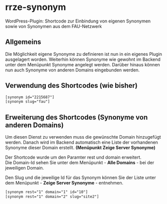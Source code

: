 # rrze-synonym
WordPress-Plugin: Shortcode zur Einbindung von eigenen Synonymen sowie von Synonymen aus dem FAU-Netzwerk 

## Allgemeins

Die Möglichkeit eigene Synonyme zu definieren ist nun in ein eigenes Plugin ausgelagert worden.
Weiterhin können Synonyme wie gewohnt im Backend unter dem Menüpunkt Synonyme angelegt werden.
Darüber hinaus können nun auch Synonyme von anderen Domains eingebunden werden.

## Verwendung des Shortcodes (wie bisher)

```html
[synonym id="2215687"]
[synonym slug="fau"]
```

## Erweiterung des Shortcodes (Synonyme von anderen Domains)

Um diesen Dienst zu verwenden muss die gewünschte Domain hinzugefügt werden.
Danach wird im Backend automatisch eine Liste der vorhandenen Synonyme dieser Domain erstellt. __(Menüpunkt Zeige Server Synonyme)__

Der Shortcode wurde um den Paramter rest und domain erweitert.<br/>
Die Domain-Id sehen Sie unter dem Menüpunkt - __Alle Domains__ - bei der jeweiligen Domain.

Den Slug und die jeweilige Id für das Synonym können Sie der Liste unter dem Menüpunkt - __Zeige Server Synonyme__ - entnehmen.

```html
[synonym rest="1" domain="1" id="10"]
[synonym rest="1" domain="2" slug="site2"]
```
